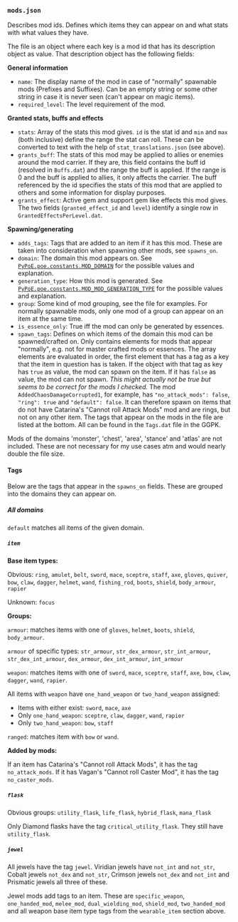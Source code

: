 ### `mods.json`

Describes mod ids. Defines which items they can appear on and what stats with what
values they have.

The file is an object where each key is a mod id that has its description object
as value. That description object has the following fields:

**General information**

- `name`: The display name of the mod in case of "normally" spawnable mods (Prefixes
  and Suffixes).
  Can be an empty string or some other string in case it is never seen (can't appear
  on magic items).
- `required_level`: The level requirement of the mod.
  
**Granted stats, buffs and effects**
  
- `stats`: Array of the stats this mod gives. `id` is the stat id and `min` and `max`
  (both inclusive) define the range the stat can roll. These can be converted to
  text with the help of `stat_translations.json` (see above).
- `grants_buff`: The stats of this mod may be applied to allies or enemies around the mod
  carrier. If they are, this field contains the buff id (resolved in `Buffs.dat`)
  and the range the buff is applied. If the range is 0 and the buff is applied to
  allies, it only affects the carrier. The buff referenced by the id specifies
  the stats of this mod that are applied to others and some information for
  display purposes.
- `grants_effect`: Active gem and support gem like effects this mod gives.
  The two fields (`granted_effect_id` and `level`) identify a single row in
  `GrantedEffectsPerLevel.dat`.

**Spawning/generating**

- `adds_tags`: Tags that are added to an item if it has this mod. These are taken into
  consideration when spawning other mods, see `spawns_on`.
- `domain`: The domain this mod appears on. See 
  [`PyPoE.poe.constants.MOD_DOMAIN`](http://omegak2.net/poe/PyPoE/_autosummary/PyPoE.poe.constants.html#PyPoE.poe.constants.MOD_DOMAIN)
  for the possible values and explanation.
- `generation_type`: How this mod is generated. See
  [`PyPoE.poe.constants.MOD_MOD_GENERATION_TYPE`](http://omegak2.net/poe/PyPoE/_autosummary/PyPoE.poe.constants.html#PyPoE.poe.constants.MOD_GENERATION_TYPE)
  for the possible values and explanation.
- `group`: Some kind of mod grouping, see the file for examples. For normally spawnable
  mods, only one mod of a group can appear on an item at the same time.
- `is_essence_only`: True iff the mod can only be generated by essences.
- `spawn_tags`: Defines on which items of the domain this mod can be spawned/crafted
  on. Only contains elements for mods that appear "normally", e.g. not for
  master crafted mods or essences. The array elements are evaluated in order,
  the first element that has a tag as a key that the item in question has is taken.
  If the object with that tag as key has `true` as value, the mod can spawn on the
  item. If it has `false` as value, the mod can not spawn. *This might actually
  not be true but seems to be correct for the mods I checked.* The mod
  `AddedChaosDamageCorrupted1`, for example, has `"no_attack_mods": false`,
  `"ring": true` and `"default": false`. It can therefore spawn on items that do
  not have Catarina's "Cannot roll Attack Mods" mod and are rings, but not on
  any other item. The tags that appear on the mods in the file are listed at the bottom.
  All can be found in the `Tags.dat` file in the GGPK.

Mods of the domains 'monster', 'chest', 'area', 'stance' and 'atlas' are
not included. These are not necessary for my use cases atm and would nearly double
the file size.

#### Tags

Below are the tags that appear in the `spawns_on` fields. These are grouped into
the domains they can appear on.

##### All domains

`default` matches all items of the given domain.

##### `item`

**Base item types:**

Obvious:
`ring`, `amulet`, `belt`, `sword`, `mace`, `sceptre`, `staff`, `axe`, `gloves`,
`quiver`, `bow`, `claw`, `dagger`, `helmet`, `wand`, `fishing_rod`, `boots`,
`shield`, `body_armour`, `rapier`

Unknown: `focus`

**Groups:**

`armour`: matches items with one of `gloves`, `helmet`, `boots`, `shield`, 
`body_armour`.

`armour` of specific types: `str_armour`, `str_dex_armour`, `str_int_armour`,
`str_dex_int_armour`, `dex_armour`, `dex_int_armour`, `int_armour`

`weapon`: matches items with one of `sword`, `mace`, `sceptre`, `staff`, `axe`,
`bow`, `claw`, `dagger`, `wand`, `rapier`.

All items with `weapon` have `one_hand_weapon` or `two_hand_weapon` assigned:

- Items with either exist: `sword`, `mace`, `axe`
- Only `one_hand_weapon`: `sceptre`, `claw`, `dagger`, `wand`, `rapier`
- Only `two_hand_weapon`: `bow`, `staff`

`ranged`: matches item with `bow` or `wand`.

**Added by mods:**

If an item has Catarina's "Cannot roll Attack Mods", it has the tag `no_attack_mods`.
If it has Vagan's "Cannot roll Caster Mod", it has the tag `no_caster_mods`.

##### `flask`

Obvious groups: `utility_flask`, `life_flask`, `hybrid_flask`, `mana_flask`

Only Diamond flasks have the tag `critical_utility_flask`. They still have
`utility_flask`.

##### `jewel`

All jewels have the tag `jewel`. Viridian jewels have `not_int` and `not_str`,
Cobalt jewels `not_dex` and `not_str`, Crimson jewels `not_dex` and `not_int`
and Prismatic jewels all three of these.

Jewel mods add tags to an item. These are `specific_weapon`, `one_handed_mod`,
`melee_mod`, `dual_wielding_mod`, `shield_mod`, `two_handed_mod` and all weapon
base item type tags from the `wearable_item` section above.
